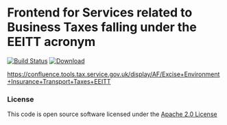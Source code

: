 # Frontend for Services related to Business Taxes falling under the EEITT acronym

[![Build Status](https://travis-ci.org/hmrc/eeitt-frontend.svg)](https://travis-ci.org/hmrc/eeitt-frontend) [ ![Download](https://api.bintray.com/packages/hmrc/releases/eeitt-frontend/images/download.svg) ](https://bintray.com/hmrc/releases/eeitt-frontend/_latestVersion)

https://confluence.tools.tax.service.gov.uk/display/AF/Excise+Environment+Insurance+Transport+Taxes+EEITT
### License

This code is open source software licensed under the [Apache 2.0 License]("http://www.apache.org/licenses/LICENSE-2.0.html")
